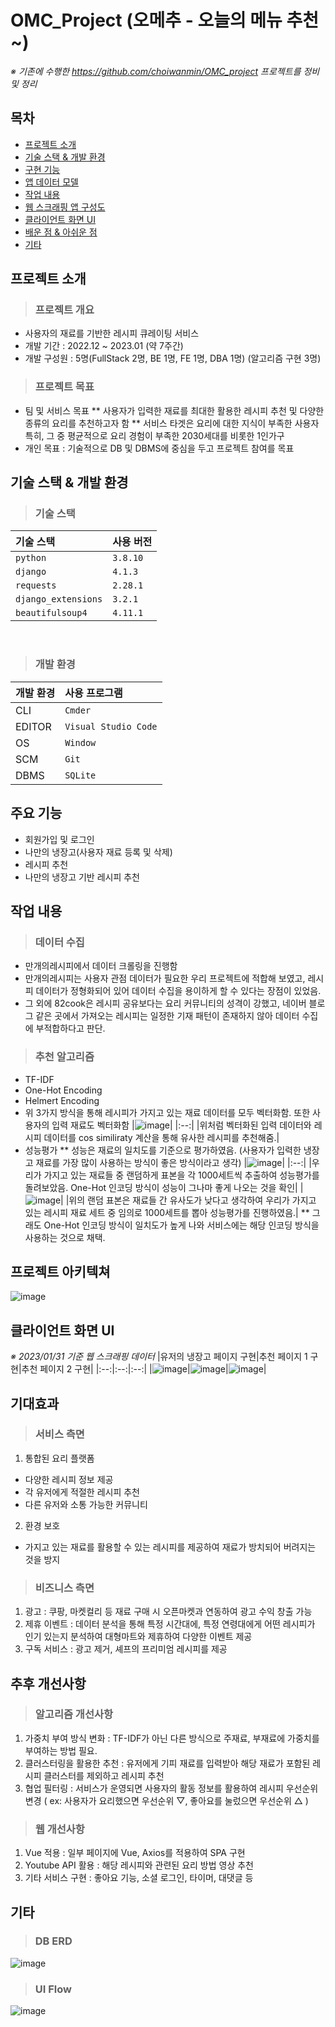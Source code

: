 # OMC_Project (오메추 - 오늘의 메뉴 추천~)
*※ 기존에 수행한 https://github.com/choiwanmin/OMC_project 프로젝트를 정비 및 정리*

## 목차
* [프로젝트 소개](#프로젝트-소개)
* [기술 스택 & 개발 환경](#기술-스택--개발-환경)
* [구현 기능](#구현-기능)
* [앱 데이터 모델](#앱-데이터-모델)
* [작업 내용](#작업-내용)
* [웹 스크래핑 앱 구성도](#웹-스크래핑-앱-구성도)
* [클라이언트 화면 UI](#클라이언트-화면-UI)
* [배운 점 & 아쉬운 점](#배운-점--아쉬운-점)
* [기타](#기타)

## 프로젝트 소개
> ### 프로젝트 개요
* 사용자의 재료를 기반한 레시피 큐레이팅 서비스
* 개발 기간 : 2022.12 ~ 2023.01 (약 7주간)
* 개발 구성원 : 5명(FullStack 2명, BE 1명, FE 1명, DBA 1명) (알고리즘 구현 3명)
> ### 프로젝트 목표
* 팀 및 서비스 목표
** 사용자가 입력한 재료를 최대한 활용한 레시피 추천 및 다양한 종류의 요리를 추천하고자 함
** 서비스 타겟은 요리에 대한 지식이 부족한 사용자 특히, 그 중 평균적으로 요리 경험이 부족한 2030세대를 비롯한 1인가구
* 개인 목표 : 기술적으로 DB 및 DBMS에 중심을 두고 프로젝트 참여를 목표

## 기술 스택 & 개발 환경
> ### 기술 스택
|기술 스택|사용 버전|
|:---|:---|
|`python`|`3.8.10`|
|`django`|`4.1.3`|
|`requests`|`2.28.1`|
|`django_extensions`|`3.2.1`|
|`beautifulsoup4`|`4.11.1`|

<br/>

> ### 개발 환경

|개발 환경|사용 프로그램|
|:---|:---|
|CLI|`Cmder`|
|EDITOR|`Visual Studio Code`|
|OS|`Window`|
|SCM|`Git`|
|DBMS|`SQLite`|

## 주요 기능
* 회원가입 및 로그인
* 나만의 냉장고(사용자 재료 등록 및 삭제)
* 레시피 추천
* 나만의 냉장고 기반 레시피 추천

## 작업 내용
> ### 데이터 수집
* 만개의레시피에서 데이터 크롤링을 진행함
* 만개의레시피는 사용자 관점 데이터가 필요한 우리 프로젝트에 적합해 보였고, 레시피 데이터가 정형화되어 있어 데이터 수집을 용이하게 할 수 있다는 장점이 있었음.
* 그 외에 82cook은 레시피 공유보다는 요리 커뮤니티의 성격이 강했고, 네이버 블로그 같은 곳에서 가져오는 레시피는 일정한 기재 패턴이 존재하지 않아 데이터 수집에 부적합하다고 판단.

> ### 추천 알고리즘
* TF-IDF
* One-Hot Encoding
* Helmert Encoding
* 위 3가지 방식을 통해 레시피가 가지고 있는 재료 데이터를 모두 벡터화함. 또한 사용자의 입력 재료도 벡터화함
|![image](https://user-images.githubusercontent.com/24910571/218041578-f5c456e2-18a0-4421-94c2-e2272b0efb0a.png)|
|:--:|
|위처럼 벡터화된 입력 데이터와 레시피 데이터를 cos similiraty 계산을 통해 유사한 레시피를 추천해줌.|
* 성능평가
** 성능은 재료의 일치도를 기준으로 평가하였음. (사용자가 입력한 냉장고 재료를 가장 많이 사용하는 방식이 좋은 방식이라고 생각)
|![image](https://user-images.githubusercontent.com/24910571/218041734-3be9c58c-6ec4-4a2b-8596-e0b6bd9531a1.png)|
|:--:|
|우리가 가지고 있는 재료들 중 랜덤하게 표본을 각 1000세트씩 추출하여 성능평가를 돌려보았음. One-Hot 인코딩 방식이 성능이 그나마 좋게 나오는 것을 확인|
|![image](https://user-images.githubusercontent.com/24910571/218041747-dac4ad04-b984-4ddb-9fc7-7737ee0dbf97.png)|
|위의 랜덤 표본은 재료들 간 유사도가 낮다고 생각하여 우리가 가지고 있는 레시피 재료 세트 중 임의로 1000세트를 뽑아 성능평가를 진행하였음.|
** 그래도 One-Hot 인코딩 방식이 일치도가 높게 나와 서비스에는 해당 인코딩 방식을 사용하는 것으로 채택.

## 프로젝트 아키텍쳐
![image](https://user-images.githubusercontent.com/24910571/218040503-db638de6-4452-4762-a0c5-9482e34f55f4.png)

## 클라이언트 화면 UI
*※ 2023/01/31 기준 웹 스크래핑 데이터*
|유저의 냉장고 페이지 구현|추천 페이지 1 구현|추천 페이지 2 구현|
|:--:|:--:|:--:|
|![image](https://user-images.githubusercontent.com/24910571/218040698-94748133-04b9-4a47-b0ac-99d4e3891aac.png)|![image](https://user-images.githubusercontent.com/24910571/218040717-beac1c49-c996-4539-a0ef-88a671cfc298.png)|![image](https://user-images.githubusercontent.com/24910571/218040751-1a64ab25-11fe-40dc-bd7a-037905eb2c47.png)|

## 기대효과
> ### 서비스 측면
1. 통합된 요리 플랫폼
* 다양한 레시피 정보 제공
* 각 유저에게 적절한 레시피 추천
* 다른 유저와 소통 가능한 커뮤니티
2. 환경 보호
* 가지고 있는 재료를 활용할 수 있는 레시피를 제공하여 재료가 방치되어 버려지는 것을 방지
> ### 비즈니스 측면
1. 광고 : 쿠팡, 마켓컬리 등 재료 구매 시 오픈마켓과 연동하여 광고 수익 창출 가능
2. 제휴 이벤트 : 데이터 분석을 통해 특정 시간대에, 특정 연령대에게 어떤 레시피가 인기 있는지 분석하여 대형마트와 제휴하여 다양한 이벤트 제공
3. 구독 서비스 : 광고 제거, 셰프의 프리미엄 레시피를 제공

## 추후 개선사항
> ### 알고리즘 개선사항
1. 가중치 부여 방식 변화 : TF-IDF가 아닌 다른 방식으로 주재료, 부재료에 가중치를 부여하는 방법 필요.
2. 클러스터링을 활용한 추천 : 유저에게 기피 재료를 입력받아 해당 재료가 포함된 레시피 클러스터를 제외하고 레시피 추천
3. 협업 필터링 : 서비스가 운영되면 사용자의 활동 정보를 활용하여 레시피 우선순위 변경 ( ex: 사용자가 요리했으면 우선순위 ▽, 좋아요를 눌렀으면 우선순위 △ )
> ### 웹 개선사항
1. Vue 적용 : 일부 페이지에 Vue, Axios를 적용하여 SPA 구현
2. Youtube API 활용 : 해당 레시피와 관련된 요리 방법 영상 추천
3. 기타 서비스 구현 : 좋아요 기능, 소셜 로그인, 타이머, 대댓글 등

## 기타
> ### DB ERD
![image](https://user-images.githubusercontent.com/24910571/218047981-f60b46b5-cd9c-4691-8272-c5bfa0e10f72.png)
> ### UI Flow
![image](https://user-images.githubusercontent.com/24910571/218040627-71731674-4b7a-46ee-b502-83bd7959dd89.png)

